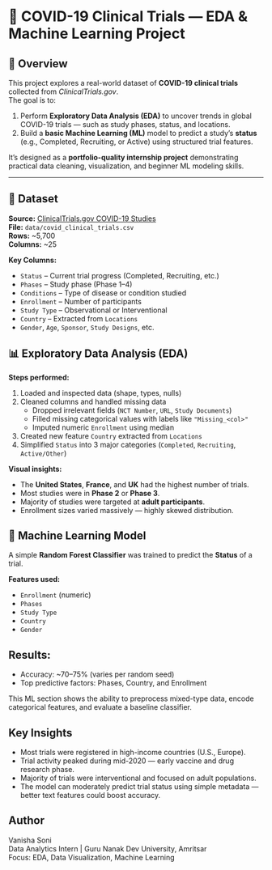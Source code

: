 # 🧠 COVID-19 Clinical Trials — EDA & Machine Learning Project

## 📌 Overview
This project explores a real-world dataset of **COVID-19 clinical trials** collected from *ClinicalTrials.gov*.  
The goal is to:
1. Perform **Exploratory Data Analysis (EDA)** to uncover trends in global COVID-19 trials — such as study phases, status, and locations.  
2. Build a **basic Machine Learning (ML)** model to predict a study’s **status** (e.g., Completed, Recruiting, or Active) using structured trial features.

It’s designed as a **portfolio-quality internship project** demonstrating practical data cleaning, visualization, and beginner ML modeling skills.

---

## 🧾 Dataset
**Source:** [ClinicalTrials.gov COVID-19 Studies](https://www.clinicaltrials.gov/ct2/home)  
**File:** `data/covid_clinical_trials.csv`  
**Rows:** ~5,700  
**Columns:** ~25  

**Key Columns:**
- `Status` – Current trial progress (Completed, Recruiting, etc.)  
- `Phases` – Study phase (Phase 1–4)  
- `Conditions` – Type of disease or condition studied  
- `Enrollment` – Number of participants  
- `Study Type` – Observational or Interventional  
- `Country` – Extracted from `Locations`  
- `Gender`, `Age`, `Sponsor`, `Study Designs`, etc.


## 📊 Exploratory Data Analysis (EDA)
**Steps performed:**
1. Loaded and inspected data (shape, types, nulls)
2. Cleaned columns and handled missing data
   - Dropped irrelevant fields (`NCT Number`, `URL`, `Study Documents`)
   - Filled missing categorical values with labels like `"Missing_<col>"`
   - Imputed numeric `Enrollment` using median  
3. Created new feature `Country` extracted from `Locations`
4. Simplified `Status` into 3 major categories (`Completed`, `Recruiting`, `Active/Other`)

**Visual insights:**
- The **United States**, **France**, and **UK** had the highest number of trials.  
- Most studies were in **Phase 2** or **Phase 3**.  
- Majority of studies were targeted at **adult participants**.  
- Enrollment sizes varied massively — highly skewed distribution.


## 🤖 Machine Learning Model
A simple **Random Forest Classifier** was trained to predict the **Status** of a trial.

**Features used:**
- `Enrollment` (numeric)
- `Phases`
- `Study Type`
- `Country`
- `Gender`

## Results:
- Accuracy: ~70–75% (varies per random seed)
- Top predictive factors: Phases, Country, and Enrollment

This ML section shows the ability to preprocess mixed-type data, encode categorical features, and evaluate a baseline classifier.

## Key Insights
- Most trials were registered in high-income countries (U.S., Europe).
- Trial activity peaked during mid-2020 — early vaccine and drug research phase.
- Majority of trials were interventional and focused on adult populations.
- The model can moderately predict trial status using simple metadata — better text features could boost accuracy.

## Author
Vanisha Soni  
Data Analytics Intern | Guru Nanak Dev University, Amritsar  
Focus: EDA, Data Visualization, Machine Learning  


